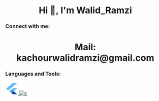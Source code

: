 <h1 align="center">Hi 👋, I'm Walid_Ramzi</h1>
<h3 align="left">Connect with me:</h3>
<h1 align="center"> Mail: kachourwalidramzi@gmail.com</h1>

<h3 align="left">Languages and Tools:</h3>
<p align="left"> <a href="https://flutter.dev/" target="_blank" rel="noreferrer"> <img src="https://raw.githubusercontent.com/dnfield/flutter_svg/7d374d7107561cbd906d7c0ca26fef02cc01e7c8/example/assets/flutter_logo.svg" alt="c" width="40" height="40"/> 
<a align="left"> <a href="https://dart.dev/" target="_blank" rel="noreferrer"> <img src="https://www.svgrepo.com/show/353631/dart.svg" alt="c" width="40" height="40"/> 
